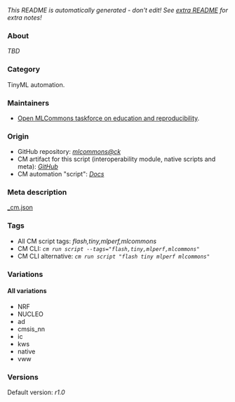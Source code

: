 *This README is automatically generated - don't edit! See [extra README](README-extra.md) for extra notes!*

### About

*TBD*

### Category

TinyML automation.

### Maintainers

* [Open MLCommons taskforce on education and reproducibility](https://github.com/mlcommons/ck/blob/master/docs/mlperf-education-workgroup.md).

### Origin

* GitHub repository: *[mlcommons@ck](https://github.com/mlcommons/ck/tree/master/cm-mlops)*
* CM artifact for this script (interoperability module, native scripts and meta): *[GitHub](https://github.com/mlcommons/ck/tree/master/cm-mlops/script/flash-tinyml-binary)*
* CM automation "script": *[Docs](https://github.com/octoml/ck/blob/master/docs/list_of_automations.md#script)*


### Meta description
[_cm.json](_cm.json)


### Tags
* All CM script tags: *flash,tiny,mlperf,mlcommons*
* CM CLI: *`cm run script --tags="flash,tiny,mlperf,mlcommons"`*
* CM CLI alternative: *`cm run script "flash tiny mlperf mlcommons"`*


### Variations
#### All variations
* NRF
* NUCLEO
* ad
* cmsis_nn
* ic
* kws
* native
* vww

### Versions
Default version: *r1.0*
